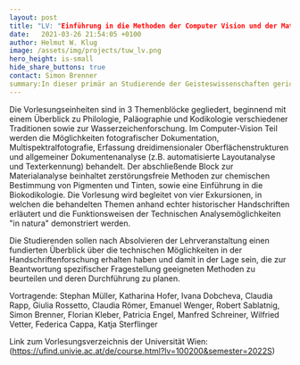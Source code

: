 ```yaml
---
layout: post
title: "LV: "Einführung in die Methoden der Computer Vision und der Materialanalyse"
date:   2021-03-26 21:54:05 +0100
author: Helmut W. Klug
image: /assets/img/projects/tuw_lv.png
hero_height: is-small
hide_share_buttons: true
contact: Simon Brenner
summary:In dieser primär an Studierende der Geisteswissenschaften gerichteten Lehrveranstaltung werden die grundlegenden Probleme der Handschriftenkunde sowie die technischen Möglichkeiten der Rekonstruktion und digitalen Verarbeitung historischer Objekte behandelt.
---
```


Die Vorlesungseinheiten sind in 3 Themenblöcke gegliedert, beginnend mit einem Überblick zu Philologie, Paläographie und Kodikologie verschiedener Traditionen sowie zur Wasserzeichenforschung. Im Computer-Vision Teil werden die Möglichkeiten fotografischer Dokumentation, Multispektralfotografie, Erfassung dreidimensionaler Oberflächenstrukturen und allgemeiner Dokumentenanalyse (z.B. automatisierte Layoutanalyse und Texterkennung) behandelt. Der abschließende Block zur Materialanalyse beinhaltet zerstörungsfreie Methoden zur chemischen Bestimmung von Pigmenten und Tinten, sowie eine Einführung in die Biokodikologie.
Die Vorlesung wird begleitet von vier Exkursionen, in welchen die behandelten Themen anhand echter historischer Handschriften erläutert und die Funktionsweisen der Technischen Analysemöglichkeiten "in natura" demonstriert werden.

Die Studierenden sollen nach Absolvieren der Lehrveranstaltung einen fundierten Überblick über die technischen Möglichkeiten in der Handschriftenforschung erhalten haben und damit in der Lage sein, die zur Beantwortung spezifischer Fragestellung geeigneten Methoden zu beurteilen und deren Durchführung zu planen.

Vortragende: Stephan Müller, Katharina Hofer, Ivana Dobcheva, Claudia Rapp, Giulia Rossetto, Claudia Römer, Emanuel Wenger, Robert Sablatnig, Simon Brenner, Florian Kleber, Patricia Engel, Manfred Schreiner, Wilfried Vetter, Federica Cappa, Katja Sterflinger

Link zum Vorlesungsverzeichnis der Universität Wien: (https://ufind.univie.ac.at/de/course.html?lv=100200&semester=2022S)
